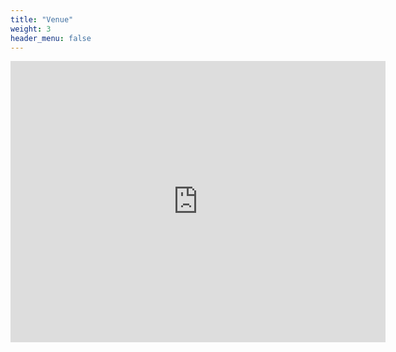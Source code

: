 ```yaml
---
title: "Venue"
weight: 3
header_menu: false
---
```


<iframe src="https://www.google.com/maps/embed?pb=!1m18!1m12!1m3!1d2501.1446792004936!2d-0.9231440218434802!3d51.17955627174045!2m3!1f0!2f0!3f0!3m2!1i1024!2i768!4f13.1!3m3!1m2!1s0x48742fe3f4bd0913%3A0x4279acbb78009086!2sFroyle%20Park%20Country%20Estate!5e0!3m2!1sen!2suk!4v1684410997855!5m2!1sen!2suk" width="600" height="450" style="border:0;" allowfullscreen="" loading="lazy" referrerpolicy="no-referrer-when-downgrade"></iframe>